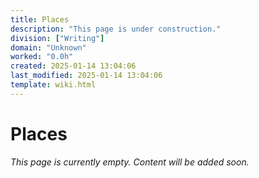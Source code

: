 ```yaml
---
title: Places
description: "This page is under construction."
division: ["Writing"]
domain: "Unknown"
worked: "0.0h"
created: 2025-01-14 13:04:06
last_modified: 2025-01-14 13:04:06
template: wiki.html
---
```


# Places

*This page is currently empty. Content will be added soon.*